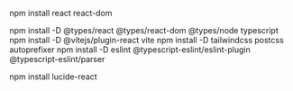 npm install react react-dom


npm install -D @types/react @types/react-dom @types/node typescript
npm install -D @vitejs/plugin-react vite
npm install -D tailwindcss postcss autoprefixer
npm install -D eslint @typescript-eslint/eslint-plugin @typescript-eslint/parser


npm install lucide-react